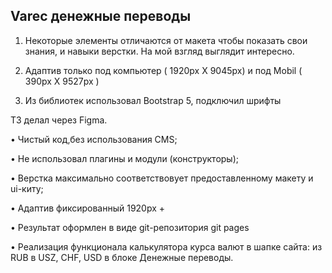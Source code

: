 ## Varec денежные переводы


1. Некоторые элементы отличаются от макета чтобы показать свои знания, и навыки верстки. На мой взгляд выглядит интересно.

2. Адаптив только под компьютер ( 1920px X 9045px) и под Mobil ( 390px Х 9527px )

3. Из библиотек использовал Bootstrap 5, подключил шрифты


ТЗ делал через Figma.

• Чистый код,без использования CMS;

• Не использовал плагины и модули (конструкторы);

• Верстка максимально соответствовует предоставленному макету
и ui-киту;

• Адаптив фиксированный 1920px + 


• Результат оформлен в виде git-репозитория git pages


• Реализация функционала калькулятора курса валют в шапке сайта: из
RUB в USZ, CHF, USD в блоке Денежные переводы.
